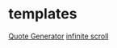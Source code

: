 # templates


[Quote Generator](https://simple-sifu.github.io/quote-generator/)
[infinite scroll](https://simple-sifu.github.io/infinite-scroll/)
